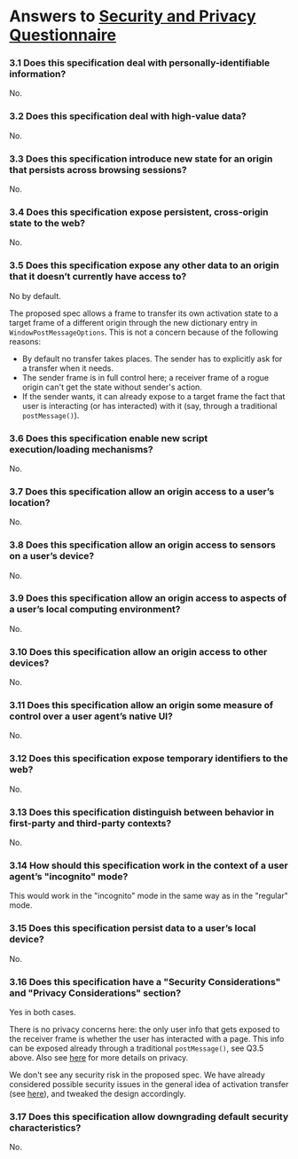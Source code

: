 # Answers to [Security and Privacy Questionnaire](https://www.w3.org/TR/security-privacy-questionnaire/)

### 3.1 Does this specification deal with personally-identifiable information?

No.


### 3.2 Does this specification deal with high-value data?

No.


### 3.3 Does this specification introduce new state for an origin that persists across browsing sessions?

No.


### 3.4 Does this specification expose persistent, cross-origin state to the web?

No.


### 3.5 Does this specification expose any other data to an origin that it doesn’t currently have access to?

No by default.

The proposed spec allows a frame to transfer its own activation state to a
target frame of a different origin through the new dictionary entry in
`WindowPostMessageOptions`.  This is not a concern because of the following
reasons:
- By default no transfer takes places.  The sender has to explicitly ask for a
  transfer when it needs.
- The sender frame is in full control here; a receiver frame of a rogue origin
  can't get the state without sender's action.
- If the sender wants, it can already expose to a target frame the fact that
  user is interacting (or has interacted) with it (say, through a traditional
  `postMessage()`).


### 3.6 Does this specification enable new script execution/loading mechanisms?

No.


### 3.7 Does this specification allow an origin access to a user’s location?

No.


### 3.8 Does this specification allow an origin access to sensors on a user’s device?

No.


### 3.9 Does this specification allow an origin access to aspects of a user’s local computing environment?

No.


### 3.10 Does this specification allow an origin access to other devices?

No.


### 3.11 Does this specification allow an origin some measure of control over a user agent’s native UI?

No.


### 3.12 Does this specification expose temporary identifiers to the web?

No.


### 3.13 Does this specification distinguish between behavior in first-party and third-party contexts?

No.


### 3.14 How should this specification work in the context of a user agent’s "incognito" mode?

This would work in the "incognito" mode in the same way as in the "regular" mode.


### 3.15 Does this specification persist data to a user’s local device?

No.


### 3.16 Does this specification have a "Security Considerations" and "Privacy Considerations" section?

Yes in both cases.

There is no privacy concerns here: the only user info that gets exposed to the
receiver frame is whether the user has interacted with a page.  This info can be
exposed already through a traditional `postMessage()`, see Q3.5 above.  Also see
[here](https://github.com/mustaqahmed/user-activation-delegation/blob/master/privacy_considerations.md)
for more details on privacy.

We don't see any security risk in the proposed spec.  We have already considered
possible security issues in the general idea of activation transfer (see
[here](https://docs.google.com/document/d/1NKLJ2MBa9lA_FKRgD2ZIO7vIftOJ_YiXXMYfRMdlV-s/edit#heading=h.ujagf0s90yap)),
and tweaked the design accordingly.


### 3.17 Does this specification allow downgrading default security characteristics?

No.

